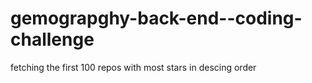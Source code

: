 # gemograpghy-back-end--coding-challenge
fetching the first 100 repos with most stars in descing order
